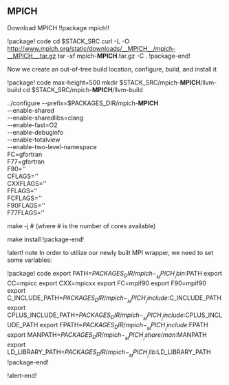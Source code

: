 ## MPICH

Download MPICH !!package mpich!!

!package! code
cd $STACK_SRC
curl -L -O http://www.mpich.org/static/downloads/__MPICH__/mpich-__MPICH__.tar.gz
tar -xf mpich-__MPICH__.tar.gz -C .
!package-end!

Now we create an out-of-tree build location, configure, build, and install it

!package! code max-height=500
mkdir $STACK_SRC/mpich-__MPICH__/llvm-build
cd $STACK_SRC/mpich-__MPICH__/llvm-build

../configure --prefix=$PACKAGES_DIR/mpich-__MPICH__ \
--enable-shared \
--enable-sharedlibs=clang \
--enable-fast=O2 \
--enable-debuginfo \
--enable-totalview \
--enable-two-level-namespace \
FC=gfortran \
F77=gfortran \
F90='' \
CFLAGS='' \
CXXFLAGS='' \
FFLAGS='' \
FCFLAGS='' \
F90FLAGS='' \
F77FLAGS=''

make -j # (where # is the number of cores available)

make install
!package-end!

!alert! note
In order to utilize our newly built MPI wrapper, we need to set some variables:

!package! code
export PATH=$PACKAGES_DIR/mpich-__MPICH__/bin:$PATH
export CC=mpicc
export CXX=mpicxx
export FC=mpif90
export F90=mpif90
export C_INCLUDE_PATH=$PACKAGES_DIR/mpich-__MPICH__/include:$C_INCLUDE_PATH
export CPLUS_INCLUDE_PATH=$PACKAGES_DIR/mpich-__MPICH__/include:$CPLUS_INCLUDE_PATH
export FPATH=$PACKAGES_DIR/mpich-__MPICH__/include:$FPATH
export MANPATH=$PACKAGES_DIR/mpich-__MPICH__/share/man:$MANPATH
export LD_LIBRARY_PATH=$PACKAGES_DIR/mpich-__MPICH__/lib:$LD_LIBRARY_PATH
!package-end!

!alert-end!
